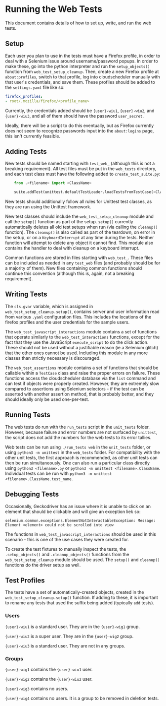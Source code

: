 # Running the Web Tests

This document contains details of how to set up, write, and run the web tests. 

## Setup

Each user you plan to use in the tests must have a Firefox profile, in order to deal with a Selenium issue around username/password popups. In order to make these, go into the python interpreter and run the `setup_objects()` function from `web_test_setup_cleanup`. Then, create a new Firefox profile at `about:profiles`, switch to that profile, log into cloudscheduler manually with that user's credentials, and save them. These profiles should be added to the `settings.yaml` file like so:

```yaml
firefox_profiles:
- root/.mozilla/firefox/<profile_name>
```

Currently, the credentials added should be `{user}-wiu1`, `{user}-wiu2`, and `{user}-wiu3`, and all of them should have the password `user_secret`.

Ideally, there will be a script to do this eventually, but as Firefox currently does not seem to recognize passwords input into the `about:logins` page, this isn't currently feasible.

## Adding Tests

New tests should be named starting with `test_web_` (although this is not a breaking requirement). All test files must be put in the `web_tests` directory, and each test class must have the following added to `create_test_suite.py`:

```python
    from .<filename> import <ClassName>

    suite.addTest(unittest.defaultTestLoader.loadTestsFromTestCase(<ClassName>))
```

New tests should additionally follow all rules for Unittest test classes, as they are run using the Unittest framework.

New test classes should include the `web_test_setup_cleanup` module and call the `setup()` function as part of the setup. `setup()` currently automatically deletes all old test setups when run (via calling the `cleanup()` function). The `cleanup()` is also called as part of the teardown, on error in the setup, or on a `KeyboardInterrupt` at any time during the tests. Neither function will attempt to delete any object it cannot find. This module also contains the handler to deal with cleanup on a keyboard interrupt.

Common functions are stored in files starting with `web_test_`. These files can be included as needed in any `test_web` files (and probably should be for a majority of them). New files containing common functions should continue this convention (although this is, again, not a breaking requirement).

## Writing Tests

The `cls.gvar` variable, which is assigned in `web_test_setup_cleanup.setup()`, contains server and user information read from various `.yaml` configuration files. This includes the locations of the firefox profiles and the user credentials for the sample users.

The `web_test_javascript_interactions` module contains a set of functions that operate similarly to the `web_test_interactions` functions, except for the fact that they use the JavaScript `execute_script` to do the click action. These should not be used without a justifiable reason (ie a Selenium glitch) that the other ones cannot be used. Including this module in any more classes than strictly necessary is discouraged. 

The `web_test_assertions` module contains a set of functions that should be callable within a `TestCase` class and raise the proper errors on failure. These functions access the cloudscheduler database via the `list` command and can test if objects were properly created. However, they are extremely slow compared to assertions using Selenium selectors - if the test can be asserted with another assertion method, that is probably better, and they should ideally only be used one-per-test.

## Running Tests

The web tests do run with the `run_tests` script in the `unit_tests` folder. However, because failure and error numbers are not surfaced by `unittest`, the script does not add the numbers for the web tests to its error tallies.

Web tests can be run using `./run_tests web` in the `unit_tests` folder, or using `python3 -m unittest` in the `web_tests` folder. For compatibility with the other unit tests, the first approach is recommended, as other unit tests can then be run simultaneously. One can also run a particular class directly using `python3 <filename>.py` or `python3 -m unittest <filename>.ClassName`. Individual tests can be run with `python3 -m unittest <filename>.ClassName.test_name`.

## Debugging Tests

Occasionally, Geckodriver has an issue where it is unable to click on an element that should be clickable and will give an exception liek so:

```
selenium.common.exceptions.ElementNotInteractableException: Message: Element <element> could not be scrolled into view
```

The functions in `web_test_javascript_interactions` should be used in this scenario - this is one of the use cases they were created for.

To create the test fixtures to manually inspect the tests, the `.setup_objects()` and `.cleanup_objects()` functions from the `web_test_setup_cleanup` module should be used. The `setup()` and `cleanup()` functions do the driver setup as well.

## Test Profiles

The tests have a set of automatically-created objects, created in the `web_test_setup_cleanup.setup()` function. If adding to these, it is important to rename any tests that used the suffix being added (typically `add` tests).

### Users

`{user}-wiu1` is a standard user. They are in the `{user}-wig1` group.

`{user}-wiu2` is a super user. They are in the `{user}-wig2` group.

`{user}-wiu3` is a standard user. They are not in any groups.

### Groups

`{user}-wig1` contains the `{user}-wiu1` user.

`{user}-wig2` contains the `{user}-wiu2` user.

`{user}-wig3` contains no users.

`{user}-wig4` contains no users. It is a group to be removed in deletion tests.
